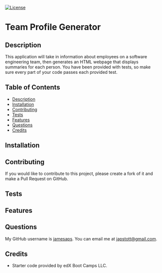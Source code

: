 [![License](https://img.shields.io/badge/License-MIT-yellow.svg)](https://opensource.org/licenses/MIT)

# Team Profile Generator

## Description

This application will take in information about employees on a software engineering team, then generates an HTML webpage that displays summaries for each person. You have been provided with tests, so make sure every part of your code passes each provided test.

## Table of Contents

- [Description](#description)
- [Installation](#installation)
- [Contributing](#contributing)
- [Tests](#tests)
- [Features](#features)
- [Questions](#questions)
- [Credits](#credits)

## Installation

## Contributing

If you would like to contribute to this project, please create a fork of it and make a Pull Request on GitHub.

## Tests

## Features

## Questions

My GitHub username is [jamesaps](https://github.com/jamesaps). You can email me at [japstott@gmail.com](mailto:japstott@gmail.com).

## Credits

- Starter code provided by edX Boot Camps LLC.
